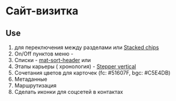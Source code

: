 # Сайт-визитка

## Use

   1. [<mat-button-toggle>](https://material.angular.dev/components/button-toggle/overview) для переключения между разделами или [Stacked chips](https://material.angular.dev/components/chips/examples)
   2. On/Off пунктов меню - [<mat-slide-toggle>](https://material.angular.dev/components/slide-toggle/overview)
   3. Списки - [mat-sort-header](https://material.angular.dev/components/sort/overview) или [<mat-table>](https://material.angular.dev/components/table/overview)
   4. Этапы карьеры ( хронология) - [Stepper vertical](https://material.angular.dev/components/stepper/overview)
   5. Сочетания цветов для карточек (fc: #51607F, bgc: #C5E4DB)
   6. Метаданные
   7. Маршрутизация
   8. Сделать иконки для соцсетей в контактах
